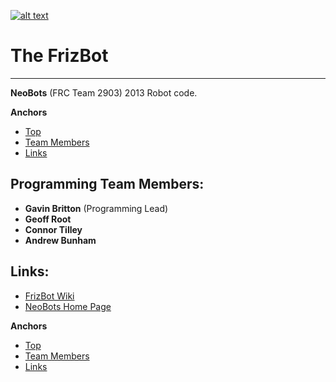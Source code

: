 <a href="http://neobots2903.org/" target="_blank">![alt text](http://i48.tinypic.com/jpkakz_th.png "NeoBots Logo")</a>
# <a id="Top"></a>The FrizBot #
***
**NeoBots** (FRC Team 2903) 2013 Robot code.

**Anchors**   
   * [Top](#Top)   
   * [Team Members](#programming-team-members)
   * [Links](#links)

##  **Programming Team Members:**

   * **Gavin Britton** (Programming Lead)
   * **Geoff Root**
   * **Connor Tilley**
   * **Andrew Bunham**

## **Links:**

   * <a href="https://github.com/neobots2903/FrizBot/wiki" target="_blank">FrizBot Wiki</a>
   * <a href="http://neobots2903.org/" target="_blank">NeoBots Home Page</a>

   
**Anchors**   
  * [Top](#Top)   
  * [Team Members](#programming-team-members)
  * [Links](#links)
